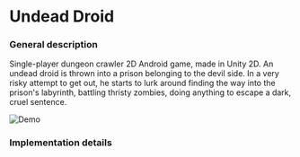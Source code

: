 # Undead Droid

<h3> General description </h3>

Single-player dungeon crawler 2D Android game, made in Unity 2D.
An undead droid is thrown into a prison belonging to the devil side. In a very risky attempt to get out, he starts to lurk around finding the way into the prison's labyrinth, battling thristy zombies, doing anything to escape a dark, cruel sentence.

![Demo](https://github.com/BogdanPolitic/Demos/blob/main/Undead-Droid-demo-.gif?raw=true)


<h3> Implementation details </h3>

